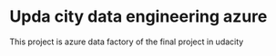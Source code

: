 # Upda city data engineering azure
This project is azure data factory of the final project in udacity
